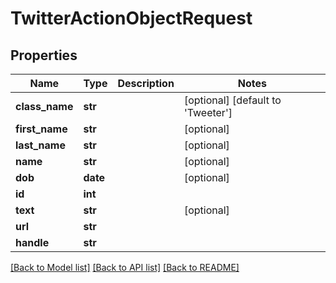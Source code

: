 # TwitterActionObjectRequest

## Properties
Name | Type | Description | Notes
------------ | ------------- | ------------- | -------------
**class_name** | **str** |  | [optional] [default to 'Tweeter']
**first_name** | **str** |  | [optional] 
**last_name** | **str** |  | [optional] 
**name** | **str** |  | [optional] 
**dob** | **date** |  | [optional] 
**id** | **int** |  | 
**text** | **str** |  | [optional] 
**url** | **str** |  | 
**handle** | **str** |  | 

[[Back to Model list]](../README.md#documentation-for-models) [[Back to API list]](../README.md#documentation-for-api-endpoints) [[Back to README]](../README.md)


